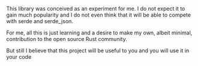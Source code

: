 This library was conceived as an experiment for me. I do not expect it to gain much popularity and I do not even think that it will be able to compete with serde and serde_json.

For me, all this is just learning and a desire to make my own, albeit minimal, contribution to the open source Rust community.

But still I believe that this project will be useful to you and you will use it in your code